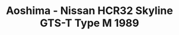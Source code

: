 ---
layout: product
title: "Aoshima - Nissan HCR32 Skyline GTS-T Type M 1989"
price: "TBA" 
desc: "N/A"
img_path: "/assets/img/AO53072.jpg"
brand: "N/A"
available: false
special_offer: false
new: false
soon: false
cat: "010000"
subcat: "013700"
subsubcat: "0N/A"
sifra: "AO53072"
---